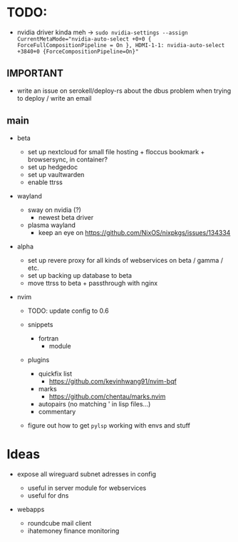 # TODO:

- nvidia driver kinda meh 
    -> `sudo nvidia-settings --assign CurrentMetaMode="nvidia-auto-select +0+0 { ForceFullCompositionPipeline = On }, HDMI-1-1: nvidia-auto-select +3840+0 {ForceCompositionPipeline=On}"`

## IMPORTANT

- write an issue on serokell/deploy-rs about the dbus problem when trying to deploy / write an email

## main

- beta
    - set up nextcloud for small file hosting + floccus bookmark + browsersync, in container?
    - set up hedgedoc
    - set up vaultwarden
    - enable ttrss

- wayland
    - sway on nvidia (?) 
        - newest beta driver
    - plasma wayland
        - keep an eye on https://github.com/NixOS/nixpkgs/issues/134334

- alpha
    - set up revere proxy for all kinds of webservices on beta / gamma / etc.
    - set up backing up database to beta
    - move ttrss to beta + passthrough with nginx

- nvim
    - TODO: update config to 0.6
    - snippets
        - fortran 
            - module
    - plugins
        - quickfix list
            - https://github.com/kevinhwang91/nvim-bqf
        - marks 
            - https://github.com/chentau/marks.nvim
        - autopairs (no matching ' in lisp files...)
        - commentary

    - figure out how to get `pylsp` working with envs and stuff

# Ideas

- expose all wireguard subnet adresses in config
    - useful in server module for webservices
    - useful for dns 

- webapps
    - roundcube mail client
    - ihatemoney finance monitoring
